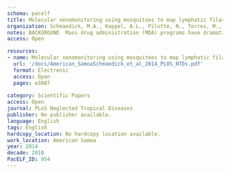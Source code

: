 ```yaml
---
schema: pacelf
title: Molecular xenomonitoring using mosquitoes to map lymphatic filariasis after mass drug administration in American Samoa
organization: Schmaedick, M.A., Koppel, A.L., Pilotte, N., Torres, M., Williams, S.A., Dobson, S.L., Lammie, P.J., Won, K.Y.
notes: BACKGROUND  Mass drug administration (MDA) programs have dramatically reduced lymphatic filariasis (LF) incidence in many areas around the globe, including American Samoa. As infection rates decline and MDA programs end, efficient and sensitive methods for detecting infections are needed to monitor for recrudescence. Molecular methods, collectively termed 'molecular xenomonitoring,' can identify parasite DNA or RNA in human blood-feeding mosquitoes. We tested mosquitoes trapped throughout the inhabited islands of American Samoa to identify areas of possible continuing LF transmission after completion of MDA. METHODOLOGY/PRINCIPLE FINDINGS  Mosquitoes were collected using BG Sentinel traps from most of the villages on American Samoa's largest island, Tutuila, and all major villages on the smaller islands of Aunu'u, Ofu, Olosega, and Ta'u. Real-time PCR was used to detect Wuchereria bancrofti DNA in pools of </= 20 mosquitoes, and PoolScreen software was used to infer territory-wide prevalences of W. bancrofti DNA in the mosquitoes. Wuchereria bancrofti DNA was found in mosquitoes from 16 out of the 27 village areas sampled on Tutuila and Aunu'u islands but none of the five villages on the Manu'a islands of Ofu, Olosega, and Ta'u. The overall 95% confidence interval estimate for W. bancrofti DNA prevalence in the LF vector Ae. polynesiensis was 0.20-0.39%, and parasite DNA was also detected in pools of Culex quinquefasciatus, Aedes aegypti, and Aedes (Finlaya) spp. CONCLUSIONS/SIGNIFICANCE  Our results suggest low but widespread prevalence of LF on Tutuila and Aunu'u where 98% of the population resides, but not Ofu, Olosega, and Ta'u islands. Molecular xenomonitoring can help identify areas of possible LF transmission, but its use in the LF elimination program in American Samoa is limited by the need for more efficient mosquito collection methods and a better understanding of the relationship between prevalence of W. bancrofti DNA in mosquitoes and infection and transmission rates in humans.
access: Open

resources:
- name: Molecular xenomonitoring using mosquitoes to map lymphatic filariasis after mass drug administration in American Samoa
  url: '/docs/American_SamoaSchmaedick_et_al_2014_PLOS_NTDs.pdf'
  format: Electronic
  access: Open
  pages: e3087
 
category: Scientific Papers
access: Open
journal: PLoS Neglected Tropical Diseases
publisher: No publisher available. 
language: English 
tags: English 
hardcopy_location: No hardcopy location available.
work_location: American Samoa
year: 2014
decade: 2010
PacELF_ID: 954
---
```

